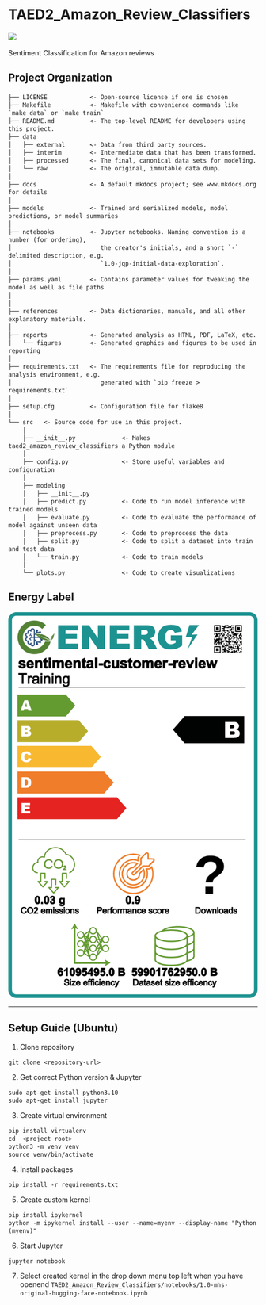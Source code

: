 # TAED2_Amazon_Review_Classifiers

<a target="_blank" href="https://cookiecutter-data-science.drivendata.org/">
    <img src="https://img.shields.io/badge/CCDS-Project%20template-328F97?logo=cookiecutter" />
</a>

Sentiment Classification for Amazon reviews

## Project Organization

```
├── LICENSE            <- Open-source license if one is chosen
├── Makefile           <- Makefile with convenience commands like `make data` or `make train`
├── README.md          <- The top-level README for developers using this project.
├── data
│   ├── external       <- Data from third party sources.
│   ├── interim        <- Intermediate data that has been transformed.
│   ├── processed      <- The final, canonical data sets for modeling.
│   └── raw            <- The original, immutable data dump.
│
├── docs               <- A default mkdocs project; see www.mkdocs.org for details
│
├── models             <- Trained and serialized models, model predictions, or model summaries
│
├── notebooks          <- Jupyter notebooks. Naming convention is a number (for ordering),
│                         the creator's initials, and a short `-` delimited description, e.g.
│                         `1.0-jqp-initial-data-exploration`.
│
├── params.yaml	       <- Contains parameter values for tweaking the model as well as file paths
│                       
│
├── references         <- Data dictionaries, manuals, and all other explanatory materials.
│
├── reports            <- Generated analysis as HTML, PDF, LaTeX, etc.
│   └── figures        <- Generated graphics and figures to be used in reporting
│
├── requirements.txt   <- The requirements file for reproducing the analysis environment, e.g.
│                         generated with `pip freeze > requirements.txt`
│
├── setup.cfg          <- Configuration file for flake8
│
└── src   <- Source code for use in this project.
    │
    ├── __init__.py             <- Makes taed2_amazon_review_classifiers a Python module
    │
    ├── config.py               <- Store useful variables and configuration
    │
    ├── modeling                
    │   ├── __init__.py 
    │   ├── predict.py          <- Code to run model inference with trained models          
    │   ├── evaluate.py         <- Code to evaluate the performance of model against unseen data
    │   ├── preprocess.py       <- Code to preprocess the data
    │   ├── split.py            <- Code to split a dataset into train and test data
    │   └── train.py            <- Code to train models
    │
    └── plots.py                <- Code to create visualizations
```

## Energy Label

![GAISSA Training Label](docs/Gaissa_training_label_sentiment.jpg)

--------
## Setup Guide (Ubuntu)
1. Clone repository
```
git clone <repository-url>
```
2. Get correct Python version & Jupyter
```
sudo apt-get install python3.10
sudo apt-get install jupyter
```
3. Create virtual environment
```
pip install virtualenv
cd  <project root>
python3 -m venv venv
source venv/bin/activate
```
4. Install packages
```
pip install -r requirements.txt
```
5. Create custom kernel
```
pip install ipykernel
python -m ipykernel install --user --name=myenv --display-name "Python (myenv)"
```
6. Start Jupyter
```
jupyter notebook
```
7. Select created kernel in the drop down menu top left when you have openend ```TAED2_Amazon_Review_Classifiers/notebooks/1.0-mhs-original-hugging-face-notebook.ipynb```

